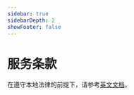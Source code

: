 ```yaml
---
sidebar: true
sidebarDepth: 2
showFooter: false
---
```

# 服务条款

在遵守本地法律的前提下，请参考[英文文档](/docs/terms.md)。
